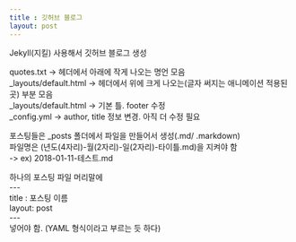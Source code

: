 ```yaml
---
title : 깃허브 블로그
layout: post
---
```


<p>
Jekyll(지킬) 사용해서 깃허브 블로그 생성<br>
</p>

<p>
quotes.txt -> 헤더에서 아래에 작게 나오는 명언 모음<br>
_layouts/default.html -> 헤더에서 위에 크게 나오는(글자 써지는 애니메이션 적용된 곳) 부분 모음<br>
_layouts/default.html -> 기본 틀. footer 수정<br>
_config.yml -> author, title 정보 변경. 아직 더 수정 필요<br>
</p>

<p>
포스팅들은 _posts 폴더에서 파일을 만들어서 생성(.md/ .markdown)<br>
파일명은 (년도(4자리)-월(2자리)-일(2자리)-타이틀.md)을 지켜야 함<br>
-> ex) 2018-01-11-테스트.md<br>
</p>

<p>
하나의 포스팅 파일 머리말에<br>
---<br>
title : 포스팅 이름<br>
layout: post<br>
---<br>
넣어야 함. (YAML 형식이라고 부르는 듯 하다)<br>
</p>
